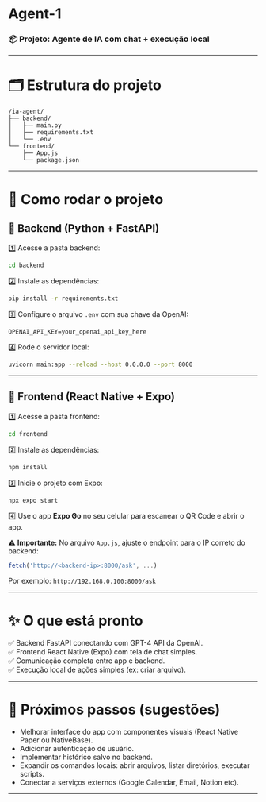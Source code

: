 # Agent-1
### 📦 Projeto: Agente de IA com chat + execução local

---

# 🗂 Estrutura do projeto
```
/ia-agent/
├── backend/
│   ├── main.py
│   ├── requirements.txt
│   └── .env
└── frontend/
    ├── App.js
    └── package.json
```

---

# 🚀 Como rodar o projeto

## 🔧 Backend (Python + FastAPI)

1️⃣ Acesse a pasta backend:
```bash
cd backend
```

2️⃣ Instale as dependências:
```bash
pip install -r requirements.txt
```

3️⃣ Configure o arquivo `.env` com sua chave da OpenAI:
```
OPENAI_API_KEY=your_openai_api_key_here
```

4️⃣ Rode o servidor local:
```bash
uvicorn main:app --reload --host 0.0.0.0 --port 8000
```

---

## 📱 Frontend (React Native + Expo)

1️⃣ Acesse a pasta frontend:
```bash
cd frontend
```

2️⃣ Instale as dependências:
```bash
npm install
```

3️⃣ Inicie o projeto com Expo:
```bash
npx expo start
```

4️⃣ Use o app **Expo Go** no seu celular para escanear o QR Code e abrir o app.

⚠ **Importante:** No arquivo `App.js`, ajuste o endpoint para o IP correto do backend:
```js
fetch('http://<backend-ip>:8000/ask', ...)
```
Por exemplo: `http://192.168.0.100:8000/ask`

---

# ✨ O que está pronto
✅ Backend FastAPI conectando com GPT-4 API da OpenAI.  
✅ Frontend React Native (Expo) com tela de chat simples.  
✅ Comunicação completa entre app e backend.  
✅ Execução local de ações simples (ex: criar arquivo).  

---

# 📌 Próximos passos (sugestões)
- Melhorar interface do app com componentes visuais (React Native Paper ou NativeBase).
- Adicionar autenticação de usuário.
- Implementar histórico salvo no backend.
- Expandir os comandos locais: abrir arquivos, listar diretórios, executar scripts.
- Conectar a serviços externos (Google Calendar, Email, Notion etc).

---

